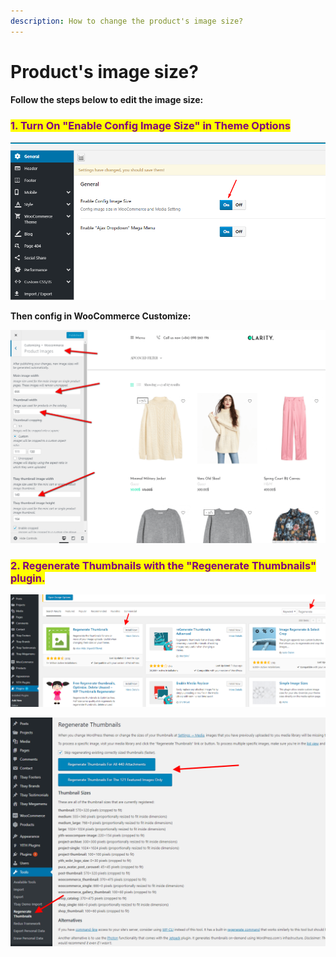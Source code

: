 ```yaml
---
description: How to change the product's image size?
---
```


# Product's image size?

#### Follow the steps below to edit the image size:

### <mark style="color:purple;">**1. Turn On "Enable Config Image Size" in Theme Options**</mark>

![](../.gitbook/assets/image-config.png)

**Then config in WooCommerce Customize:**

![](../.gitbook/assets/image-config1.png)

### <mark style="color:purple;">**2. Regenerate Thumbnails with the "Regenerate Thumbnails" plugin.**</mark>

![](../.gitbook/assets/image-config2.png)

![](../.gitbook/assets/image-config3.png)
